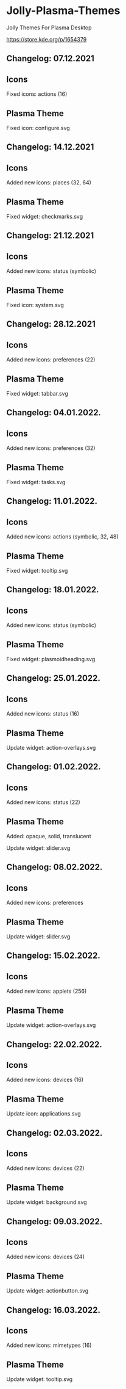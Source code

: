 # Jolly-Plasma-Themes
Jolly Themes For Plasma Desktop 

https://store.kde.org/p/1654379

Changelog: 07.12.2021
---------------------

Icons
------

Fixed icons: actions (16)

Plasma Theme
-------------

Fixed icon: configure.svg

Changelog: 14.12.2021
---------------------

Icons
------

Added new icons: places (32, 64)

Plasma Theme
-------------

Fixed widget: checkmarks.svg

Changelog: 21.12.2021
---------------------

Icons
------

Added new icons: status (symbolic)

Plasma Theme
-------------

Fixed icon: system.svg

Changelog: 28.12.2021
---------------------

Icons
------

Added new icons: preferences (22)

Plasma Theme
-------------

Fixed widget: tabbar.svg

Changelog: 04.01.2022.
---------------------

Icons
------

Added new icons: preferences (32)

Plasma Theme
-------------

Fixed widget: tasks.svg

Changelog: 11.01.2022.
---------------------

Icons
------

Added new icons: actions (symbolic, 32, 48)

Plasma Theme
-------------

Fixed widget: tooltip.svg


Changelog: 18.01.2022.
---------------------

Icons
------

Added new icons: status (symbolic)

Plasma Theme
-------------

Fixed widget: plasmoidheading.svg

Changelog: 25.01.2022.
---------------------

Icons
------

Added new icons: status (16)

Plasma Theme
-------------

Update widget: action-overlays.svg

Changelog: 01.02.2022.
---------------------

Icons
------

Added new icons: status (22)

Plasma Theme
-------------

Added: opaque, solid, translucent

Update widget: slider.svg

Changelog: 08.02.2022.
---------------------

Icons
------

Added new icons: preferences

Plasma Theme
-------------

Update widget: slider.svg

Changelog: 15.02.2022.
---------------------

Icons
------

Added new icons: applets (256)

Plasma Theme
-------------

Update widget: action-overlays.svg

Changelog: 22.02.2022.
---------------------

Icons
------

Added new icons: devices (16)

Plasma Theme
-------------

Update icon: applications.svg

Changelog: 02.03.2022.
---------------------

Icons
------

Added new icons: devices (22)

Plasma Theme
-------------

Update widget: background.svg


Changelog: 09.03.2022.
---------------------

Icons
------

Added new icons: devices (24)

Plasma Theme
-------------

Update widget: actionbutton.svg


Changelog: 16.03.2022.
---------------------

Icons
------

Added new icons: mimetypes (16)

Plasma Theme
-------------

Update widget: tooltip.svg






